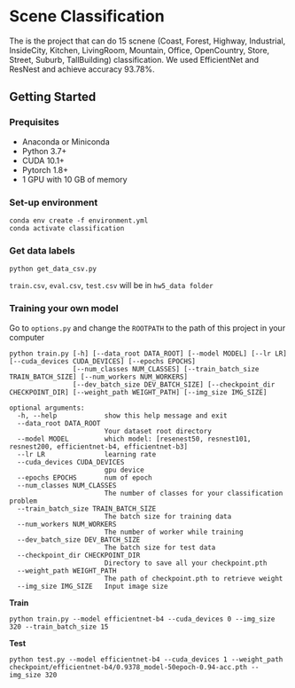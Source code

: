 # Scene Classification

The is the project that can do 15 scnene (Coast, Forest, Highway, Industrial, InsideCity, Kitchen, LivingRoom, Mountain, Office, OpenCountry, Store, Street, Suburb, TallBuilding) classification. We used EfficientNet and ResNest and achieve accuracy 93.78%.

## Getting Started

### Prequisites

* Anaconda or Miniconda
* Python 3.7+
* CUDA 10.1+
* Pytorch 1.8+
* 1 GPU with 10 GB of memory

### Set-up environment

```
conda env create -f environment.yml
conda activate classification
```

### Get data labels

```
python get_data_csv.py
```
`train.csv`, `eval.csv`, `test.csv` will be in `hw5_data folder`

### Training your own model

Go to `options.py` and change the `ROOTPATH` to the path of this project in your computer

```
python train.py [-h] [--data_root DATA_ROOT] [--model MODEL] [--lr LR] [--cuda_devices CUDA_DEVICES] [--epochs EPOCHS]
                [--num_classes NUM_CLASSES] [--train_batch_size TRAIN_BATCH_SIZE] [--num_workers NUM_WORKERS]
                [--dev_batch_size DEV_BATCH_SIZE] [--checkpoint_dir CHECKPOINT_DIR] [--weight_path WEIGHT_PATH] [--img_size IMG_SIZE]

optional arguments:
  -h, --help            show this help message and exit
  --data_root DATA_ROOT
                        Your dataset root directory
  --model MODEL         which model: [resenest50, resnest101, resnest200, efficientnet-b4, efficientnet-b3]
  --lr LR               learning rate
  --cuda_devices CUDA_DEVICES
                        gpu device
  --epochs EPOCHS       num of epoch
  --num_classes NUM_CLASSES
                        The number of classes for your classification problem
  --train_batch_size TRAIN_BATCH_SIZE
                        The batch size for training data
  --num_workers NUM_WORKERS
                        The number of worker while training
  --dev_batch_size DEV_BATCH_SIZE
                        The batch size for test data
  --checkpoint_dir CHECKPOINT_DIR
                        Directory to save all your checkpoint.pth
  --weight_path WEIGHT_PATH
                        The path of checkpoint.pth to retrieve weight
  --img_size IMG_SIZE   Input image size
```

**Train**
```
python train.py --model efficientnet-b4 --cuda_devices 0 --img_size 320 --train_batch_size 15
```

**Test**
```
python test.py --model efficientnet-b4 --cuda_devices 1 --weight_path checkpoint/efficientnet-b4/0.9378_model-50epoch-0.94-acc.pth --img_size 320
```


